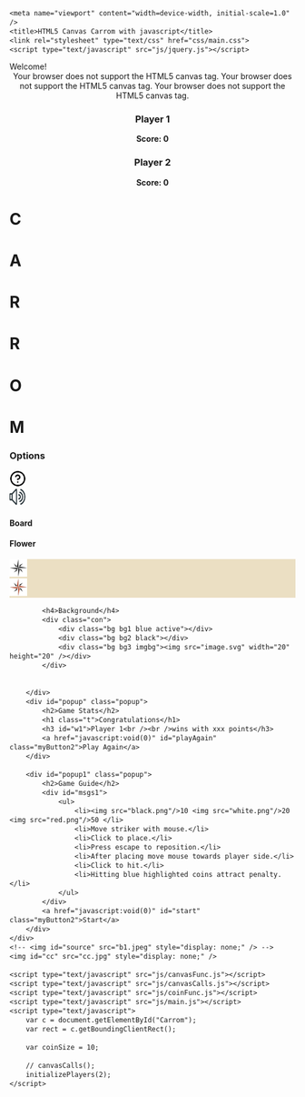 <!DOCTYPE html PUBLIC"-//W3C//DTD XHTML 1.0 Strict//EN" "http://www.w3.org/TR/xhtml1/DTD/xhtml1-strict.dtd">
<html xmlns="http://www.w3.org/1999/xhtml">

<head>
	<meta http-equiv="content-type" content="text/html; charset=utf-8" />

	<meta name="viewport" content="width=device-width, initial-scale=1.0" />
	<title>HTML5 Canvas Carrom with javascript</title>
	<link rel="stylesheet" type="text/css" href="css/main.css">
	<script type="text/javascript" src="js/jquery.js"></script>
</head>

<body class="bodybgblue">
	<!-- <div style="background-image:url(back5.jpg)"> 
	    <div id="gameConfig">
		<h3>Game Mode</h3>
		<a href="javascript:void(0)" class="myButton active" id="tpc">Total Point</a>
		<a href="javascript:void(0)" class="myButton" id="pc">Professional</a>
		<hr style="margin: 10px" />
		<h3>Player Mode</h3>
		<a href="javascript:void(0)" class="myButton1 active" id="tpp">Two Player</a>
		<a href="javascript:void(0)" class="myButton1" id="mp">With Machine</a>
		<hr style="margin: 10px" />
		<h3>Game Type</h3>
		<a href="javascript:void(0)" class="myButton1" id="tpp">Tournament</a>
	</div> -->
	<div id="msgs">
		<div id="msgbox">Welcome!</div>
	</div>
	<!-- <div id="msgs1">
		<h3>Guide</h3>
		<div>
			<ul>
				<li>Move striker with mouse.</li>
				<li>Click to place.</li>
				<li>Press escape to reposition.</li>
				<li>After placing move mouse towards player side.</li>
				<li>Click to hit.</li>
				<li>Hitting blue highlighted coins attract penalty.</li>
			</ul>
		</div>
	</div> -->
	<div class="row" style="margin: 0px;padding: 0px;">
		<div style="text-align: center;">
			<canvas id="bg" width="520" height="520">Your browser does not support the HTML5 canvas tag.</canvas>
			<canvas id="Carrom" width="520" height="520">Your browser does not support the HTML5 canvas tag.</canvas>
			<canvas id="Striker" width="520" height="520">Your browser does not support the HTML5 canvas tag.</canvas>
			<div class="jumbotron one">
				<h3><b>Player 1</b></h3>
				<p><b>Score: <span id="0">0</span></b></p>
			</div>
			<div class="jumbotron two">
				<h3><b>Player 2</b></h3>
				<p><b>Score: <span id="1">0</span></b></p>
			</div>
		</div>
		<div class="title">
			<h1>C</h1>
			<h1>A</h1>
			<h1>R</h1>
			<h1>R</h1>
			<h1>O</h1>
			<h1>M</h1>
		</div>
		<div class="controls">
			<h3>Options</h3>
			<div class="con">
				<div class="b b4" id="config">
					<img src="help.svg" width="29" height="29" />
				</div>
				<div class="s">
					<img id="s1" src="s1.svg" width="29" height="29" />
				</div>
			</div>
			<h4>Board</h4>
			<div class="con">
				<div class="b b1 active"></div>
				<div class="b b2"></div>
				<div class="b b3"></div>
			</div>
			<h4>Flower</h4>
			<div class="con">
				<div class="g g1 active" style="background-color: #ebdfc3;">
					<img src="windRose.svg" width="31" height="31" />
				</div>
				<div class="g g2" style="background-color: #ebdfc3;">
					<img src="windRose1.svg" width="31" height="31" />
				</div>
			</div>

			<h4>Background</h4>
			<div class="con">
				<div class="bg bg1 blue active"></div>
				<div class="bg bg2 black"></div>
				<div class="bg bg3 imgbg"><img src="image.svg" width="20" height="20" /></div>
			</div>

			
		</div>
		<div id="popup" class="popup">
			<h2>Game Stats</h2>
			<h1 class="t">Congratulations</h1>
			<h3 id="w1">Player 1<br /><br />wins with xxx points</h3>
			<a href="javascript:void(0)" id="playAgain" class="myButton2">Play Again</a>
		</div>

		<div id="popup1" class="popup">
			<h2>Game Guide</h2>
			<div id="msgs1">
				<ul>
					<li><img src="black.png"/>10 <img src="white.png"/>20 <img src="red.png"/>50 </li>
					<li>Move striker with mouse.</li>
					<li>Click to place.</li>
					<li>Press escape to reposition.</li>
					<li>After placing move mouse towards player side.</li>
					<li>Click to hit.</li>
					<li>Hitting blue highlighted coins attract penalty.</li>
				</ul>
			</div>
			<a href="javascript:void(0)" id="start" class="myButton2">Start</a>
		</div>
	</div>
	<!-- <img id="source" src="b1.jpeg" style="display: none;" /> -->
	<img id="cc" src="cc.jpg" style="display: none;" />

	<script type="text/javascript" src="js/canvasFunc.js"></script>
	<script type="text/javascript" src="js/canvasCalls.js"></script>
	<script type="text/javascript" src="js/coinFunc.js"></script>
	<script type="text/javascript" src="js/main.js"></script>
	<script type="text/javascript">
		var c = document.getElementById("Carrom");
		var rect = c.getBoundingClientRect();

		var coinSize = 10;

		// canvasCalls();
		initializePlayers(2);
	</script>
</body>

</html>